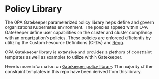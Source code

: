 # Policy Library

The OPA Gatekeeper parameterized policy library helps define and govern organizations Kubernetes environment. The policies applied within OPA Gatekeeper define user capabilities on the cluster and cluster compliancy with an organization's policies. These policies are enforced efficiently by utilizing the Custom Resource Definitions (CRDs) and [Rego](https://www.openpolicyagent.org/docs/latest/policy-language/).

OPA Gatekeeper library is extensive and provides a plethora of constraint templates as well as examples to utilize within Gatekeeper.

Here is more information on [Gatekeeper policy library](https://github.com/open-policy-agent/gatekeeper-library).  The majority of the constraint templates in this repo have been derived from this library.
